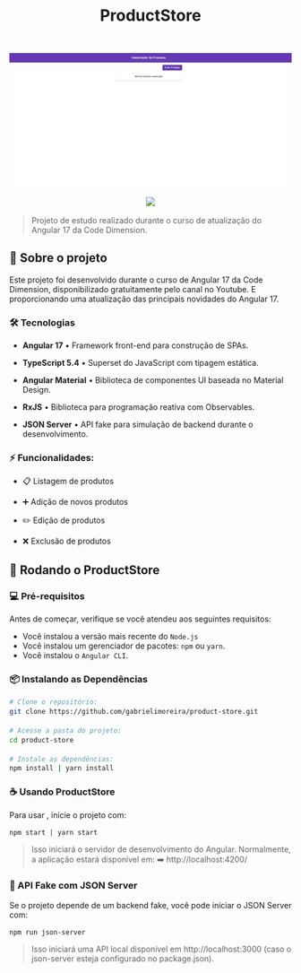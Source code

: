 <h1 align="center">ProductStore</h1>
<br>

<p align="center">
    <img src="./src/images/productStore.gif">
</p>

<p align="center">
  <img src="https://img.shields.io/badge/STATUS-Concluído-00875f?style=flat-square">
</p>

> Projeto de estudo realizado durante o curso de atualização do Angular 17 da Code Dimension.

## 📌 Sobre o projeto

Este projeto foi desenvolvido durante o curso de Angular 17 da Code Dimension, disponibilizado gratuitamente pelo canal no Youtube. E proporcionando uma atualização das principais novidades do Angular 17.

### 🛠️ Tecnologias

- **Angular 17** • Framework front-end para construção de SPAs.

- **TypeScript 5.4** • Superset do JavaScript com tipagem estática.

- **Angular Material** • Biblioteca de componentes UI baseada no Material Design.

- **RxJS** • Biblioteca para programação reativa com Observables.

- **JSON Server** • API fake para simulação de backend durante o desenvolvimento.

### ⚡ Funcionalidades:

- 📋 Listagem de produtos

- ➕ Adição de novos produtos

- ✏️ Edição de produtos

- ❌ Exclusão de produtos

## 🚀 Rodando o ProductStore

### 💻 Pré-requisitos

Antes de começar, verifique se você atendeu aos seguintes requisitos:

- Você instalou a versão mais recente do `Node.js`
- Você instalou um gerenciador de pacotes: `npm` ou `yarn`.
- Você instalou o `Angular CLI`.

### 📦 Instalando as Dependências

```bash
# Clone o repositório:
git clone https://github.com/gabrielimoreira/product-store.git

# Acesse a pasta do projeto:
cd product-store

# Instale as dependências:
npm install | yarn install
```

### ☕ Usando ProductStore

Para usar <ProductStore>, inicie o projeto com:

```
npm start | yarn start
```

> Isso iniciará o servidor de desenvolvimento do Angular. Normalmente, a aplicação estará disponível em: ➡️ http://localhost:4200/

### 💾 API Fake com JSON Server

Se o projeto depende de um backend fake, você pode iniciar o JSON Server com:

```
npm run json-server
```

> Isso iniciará uma API local disponível em http://localhost:3000 (caso o json-server esteja configurado no package.json).

